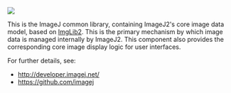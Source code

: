 [![](https://travis-ci.org/imagej/imagej-common.svg?branch=master)](https://travis-ci.org/imagej/imagej-common)

This is the ImageJ common library, containing ImageJ2's core image data model,
based on [ImgLib2](http://imglib2.net/). This is the primary mechanism by which
image data is managed internally by ImageJ2. This component also provides the
corresponding core image display logic for user interfaces.

For further details, see:

* http://developer.imagej.net/
* https://github.com/imagej
